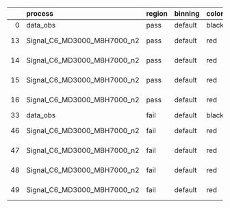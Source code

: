 |    | process                     | region   | binning   | color   | process_type   |   scale | variation   | source_filename                                                      | source_histname    | alias                       | title     |   combine_idx |     lnN |   shapes | syst_type   | direction   | variation_alias   |
|---:|:----------------------------|:---------|:----------|:--------|:---------------|--------:|:------------|:---------------------------------------------------------------------|:-------------------|:----------------------------|:----------|--------------:|--------:|---------:|:------------|:------------|:------------------|
|  0 | data_obs                    | pass     | default   | black   | DATA           |       1 | nominal     | ./histograms_for_2DAlphabet_v18//BH_Data.root                        | hpass              | Data                        | Data      |           nan | nan     |      nan | nan         | nan         | nan               |
| 13 | Signal_C6_MD3000_MBH7000_n2 | pass     | default   | red     | SIGNAL         |       1 | lumi        | ./histograms_for_2DAlphabet_v18//BH_Signal_C6_MD3000_MBH7000_n2.root | hpass              | Signal_C6_MD3000_MBH7000_n2 | BH signal |           nan |   1.016 |      nan | lnN         | nan         | nan               |
| 14 | Signal_C6_MD3000_MBH7000_n2 | pass     | default   | red     | SIGNAL         |       1 | SVM         | ./histograms_for_2DAlphabet_v18//BH_Signal_C6_MD3000_MBH7000_n2.root | hpass_SVMsyst_up   | Signal_C6_MD3000_MBH7000_n2 | BH signal |           nan | nan     |        1 | shapes      | Up          | SVMsyst           |
| 15 | Signal_C6_MD3000_MBH7000_n2 | pass     | default   | red     | SIGNAL         |       1 | SVM         | ./histograms_for_2DAlphabet_v18//BH_Signal_C6_MD3000_MBH7000_n2.root | hpass_SVMsyst_down | Signal_C6_MD3000_MBH7000_n2 | BH signal |           nan | nan     |        1 | shapes      | Down        | SVMsyst           |
| 16 | Signal_C6_MD3000_MBH7000_n2 | pass     | default   | red     | SIGNAL         |       1 | nominal     | ./histograms_for_2DAlphabet_v18//BH_Signal_C6_MD3000_MBH7000_n2.root | hpass              | Signal_C6_MD3000_MBH7000_n2 | BH signal |           nan | nan     |      nan | nan         | nan         | nan               |
| 33 | data_obs                    | fail     | default   | black   | DATA           |       1 | nominal     | ./histograms_for_2DAlphabet_v18//BH_Data.root                        | hfail              | Data                        | Data      |           nan | nan     |      nan | nan         | nan         | nan               |
| 46 | Signal_C6_MD3000_MBH7000_n2 | fail     | default   | red     | SIGNAL         |       1 | lumi        | ./histograms_for_2DAlphabet_v18//BH_Signal_C6_MD3000_MBH7000_n2.root | hfail              | Signal_C6_MD3000_MBH7000_n2 | BH signal |           nan |   1.016 |      nan | lnN         | nan         | nan               |
| 47 | Signal_C6_MD3000_MBH7000_n2 | fail     | default   | red     | SIGNAL         |       1 | SVM         | ./histograms_for_2DAlphabet_v18//BH_Signal_C6_MD3000_MBH7000_n2.root | hfail_SVMsyst_up   | Signal_C6_MD3000_MBH7000_n2 | BH signal |           nan | nan     |        1 | shapes      | Up          | SVMsyst           |
| 48 | Signal_C6_MD3000_MBH7000_n2 | fail     | default   | red     | SIGNAL         |       1 | SVM         | ./histograms_for_2DAlphabet_v18//BH_Signal_C6_MD3000_MBH7000_n2.root | hfail_SVMsyst_down | Signal_C6_MD3000_MBH7000_n2 | BH signal |           nan | nan     |        1 | shapes      | Down        | SVMsyst           |
| 49 | Signal_C6_MD3000_MBH7000_n2 | fail     | default   | red     | SIGNAL         |       1 | nominal     | ./histograms_for_2DAlphabet_v18//BH_Signal_C6_MD3000_MBH7000_n2.root | hfail              | Signal_C6_MD3000_MBH7000_n2 | BH signal |           nan | nan     |      nan | nan         | nan         | nan               |